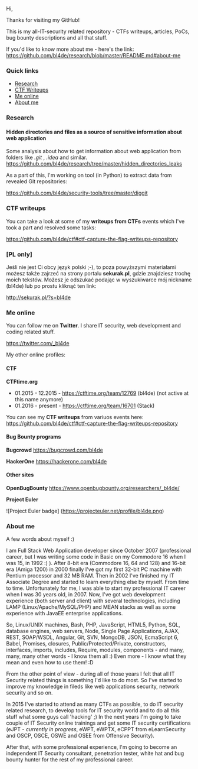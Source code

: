 Hi,

Thanks for visiting my GitHub!

This is my all-IT-security related repository - CTFs writeups, articles, PoCs, bug bounty descriptions and all that stuff.

If you'd like to know more about me - here's the link: https://github.com/bl4de/research/blob/master/README.md#about-me

### Quick links

- [Research](#research)
- [CTF Writeups](#ctf-writeups)
- [Me online](#me-online)
- [About me](#about-me)

### Research

#### Hidden directories and files as a source of sensitive information about web application

Some analysis about how to get information about web application from folders like _.git_ , _.idea_ and similar.
https://github.com/bl4de/research/tree/master/hidden_directories_leaks

As a part of this, I'm working on tool (in Python) to extract data from revealed Git repositories:

https://github.com/bl4de/security-tools/tree/master/diggit



### CTF writeups

You can take a look at some of my **writeups from CTFs** events which I've took a part and resolved some tasks:

https://github.com/bl4de/ctf#ctf-capture-the-flag-writeups-repository


### [PL only]

Jeśli nie jest Ci obcy język polski ;-), to poza powyższymi materiałami możesz także zajrzeć na strony portalu **sekurak.pl**, gdzie znajdziesz trochę moich tekstów.
Możesz je odszukać podając w wyszukiwarce mój nickname (bl4de) lub po prostu kliknąć ten link:

http://sekurak.pl/?s=bl4de

### Me online

You can follow me on **Twitter**. I share IT security, web development and coding related stuff.

https://twitter.com/_bl4de


My other online profiles:

#### CTF

**CTFtime.org**		  

- 01.2015 - 12.2015 -  https://ctftime.org/team/12769 (bl4de) (not active at this name anymore)
- 01.2016 - present -  https://ctftime.org/team/16701 (Stack)

You can see my **CTF writeups** from variuos events here: https://github.com/bl4de/ctf#ctf-capture-the-flag-writeups-repository

#### Bug Bounty programs

**Bugcrowd**		    https://bugcrowd.com/bl4de

**HackerOne**		  https://hackerone.com/bl4de

#### Other sites

**OpenBugBounty**       https://www.openbugbounty.org/researchers/_bl4de/

**Project Euler**

![Project Euler badge]
(https://projecteuler.net/profile/bl4de.png)

### About me

A few words about myself :)

I am Full Stack Web Application developer since October 2007 (professional career, but I was writing some code in Basic on my Commodore 16 when I was 15, in 1992 :) ). After 8-bit era (Commodore 16, 64 and 128) and 16-bit era (Amiga 1200) in 2000 finally I've got my first 32-bit PC machine with Pentium processor and 32 MB RAM. Then in 2002 I've finished my IT Associate Degree and started to learn everything else by myself. From time to time.
Unfortunately for me, I was able to start my professional IT career when I was 30 years old, in 2007. Now, I've got web development experience (both server and client) with several technologies, including LAMP (Linux/Apache/MySQL/PHP) and MEAN  stacks as well as some experience with JavaEE enterprise applications.

So, Linux/UNIX machines, Bash, PHP, JavaScript, HTML5, Python, SQL, database engines, web servers, Node, Single Page Applications, AJAX, REST, SOAP/WSDL, Angular, Git, SVN, MongoDB, JSON, EcmaScript 6, Babel, Promises, closures, Public/Protected/Private, constructors, interfaces, imports, includes, Require, modules, components - and many, many, many other words - I know them all :) Even more - I know what they mean and even how to use them! :D

From the other point of view - during all of those years I felt that all IT Security related things is something I'd like to do most. So I've started to improve my knowledge in fileds like web applications security, network security and so on. 

In 2015 I've started to attend as many CTFs as possible, to do IT security related research, to develop tools for IT security world and to do all this stuff what some guys call 'hacking' ;) In the next years I'm going to take couple of IT Security online trainings and get some IT security certifications (eJPT - _currently in progress_, eWPT, eWPTX, eCPPT from  eLearnSecurity and OSCP, OSCE, OSWE and OSEE from Offensive Security). 

After that, with some professional experience, I'm going to become an independent IT Security consultant, penetration tester, white hat and bug bounty hunter for the rest of my professional career.



